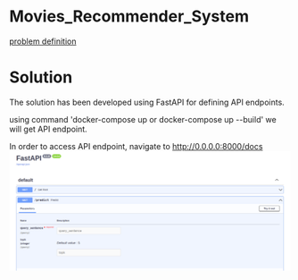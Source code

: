 # Movies_Recommender_System
[problem definition](/docs/problem)

# Solution
The solution has been developed using FastAPI for defining API endpoints.

using command 'docker-compose up or docker-compose up --build' we will get API endpoint.

In order to access API endpoint, navigate to http://0.0.0.0:8000/docs
![image](https://github.com/AmiranGozalishvili/Movies_Recommender_System/blob/main/resources/Fastapi%20welcome.png)
